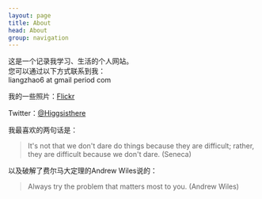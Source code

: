 ```yaml
---
layout: page
title: About
head: About
group: navigation
---
```

这是一个记录我学习、生活的个人网站。  
您可以通过以下方式联系到我：   
liangzhao6 at gmail period com   

我的一些照片：[Flickr][1]

Twitter：[@Higgsisthere][2] 

我最喜欢的两句话是：  
> It's not that we don't dare do things because they are difficult; rather, they are difficult because we don't dare. (Seneca)  

以及破解了费尔马大定理的Andrew Wiles说的：  
> Always try the problem that matters most to you. (Andrew Wiles)  

[1]: http://www.flickr.com/photos/95896333@N04/sets/72157637331534006/ "Flickr photos"
[2]: https://twitter.com/Higgsisthere "twitter"